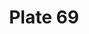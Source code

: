 ---
pid: '69'
an: '7'
title: Plate 69
rev_year: 
_date: 
caption: Bonnet négligé, garni d´une Dentelle três-haute. Meubles en Acajou.
translation: Bonnet trimmed with a very high Lace. Mahogany furniture (?).
student: Ana Karen Aguero
keywords: "[ Négligé ]"
permalink: /plates/69
layout: plate-page
---